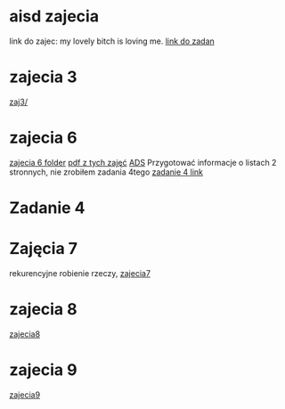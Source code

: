 # aisd zajecia 

link do zajec:
my lovely bitch is loving me. 
[link do zadan](http://212.33.71.131/~apis/aisd/)




# zajecia 3
[zaj3/](zaj3/arrays_2.cpp)

# zajecia 6
[zajecia 6 folder](zaj6/linked_list.cpp)
[pdf z tych zajęć](http://212.33.71.131/~apis/aisd/pdf/aisd_06.pdf)
[ADS](zaj6/ADT_1.cpp)
Przygotować informacje o listach 2 stronnych, 
nie zrobiłem zadania 4tego [zadanie 4 link](zadanie4.cpp)

# Zadanie 4

# Zajęcia 7 
rekurencyjne robienie rzeczy,
[zajecia7](zaj7/README.md)

# zajecia 8 
[zajecia8](zaj8/README.md)

# zajecia  9 
[zajecia9](zaj9/README.md)


